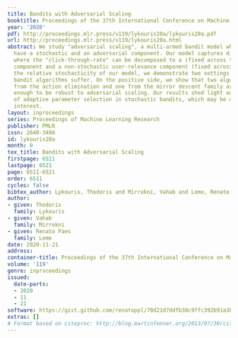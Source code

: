 ```yaml
---
title: Bandits with Adversarial Scaling
booktitle: Proceedings of the 37th International Conference on Machine Learning
year: '2020'
pdf: http://proceedings.mlr.press/v119/lykouris20a/lykouris20a.pdf
url: http://proceedings.mlr.press/v119/lykouris20a.html
abstract: We study "adversarial scaling", a multi-armed bandit model where rewards
  have a stochastic and an adversarial component. Our model captures display advertising
  where the "click-through-rate" can be decomposed to a (fixed across time) arm-quality
  component and a non-stochastic user-relevance component (fixed across arms). Despite
  the relative stochasticity of our model, we demonstrate two settings where most
  bandit algorithms suffer. On the positive side, we show that two algorithms, one
  from the action elimination and one from the mirror descent family are adaptive
  enough to be robust to adversarial scaling. Our results shed light on the robustness
  of adaptive parameter selection in stochastic bandits, which may be of independent
  interest.
layout: inproceedings
series: Proceedings of Machine Learning Research
publisher: PMLR
issn: 2640-3498
id: lykouris20a
month: 0
tex_title: Bandits with Adversarial Scaling
firstpage: 6511
lastpage: 6521
page: 6511-6521
order: 6511
cycles: false
bibtex_author: Lykouris, Thodoris and Mirrokni, Vahab and Leme, Renato Paes
author:
- given: Thodoris
  family: Lykouris
- given: Vahab
  family: Mirrokni
- given: Renato Paes
  family: Leme
date: 2020-11-21
address: 
container-title: Proceedings of the 37th International Conference on Machine Learning
volume: '119'
genre: inproceedings
issued:
  date-parts:
  - 2020
  - 11
  - 21
software: https://gist.github.com/renatoppl/70d21d7ddfb38c9ffc392b91a3ba82d7
extras: []
# Format based on citeproc: http://blog.martinfenner.org/2013/07/30/citeproc-yaml-for-bibliographies/
---
```

